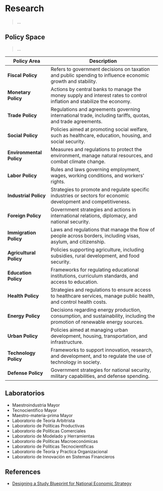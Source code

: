 # Research

> ...

## Policy Space

> ...

| **Policy Area**        | **Description**                                                                                             |
|------------------------|-------------------------------------------------------------------------------------------------------------|
| **Fiscal Policy**       | Refers to government decisions on taxation and public spending to influence economic growth and stability.   |
| **Monetary Policy**     | Actions by central banks to manage the money supply and interest rates to control inflation and stabilize the economy. |
| **Trade Policy**        | Regulations and agreements governing international trade, including tariffs, quotas, and trade agreements.   |
| **Social Policy**       | Policies aimed at promoting social welfare, such as healthcare, education, housing, and social security.     |
| **Environmental Policy**| Measures and regulations to protect the environment, manage natural resources, and combat climate change.    |
| **Labor Policy**        | Rules and laws governing employment, wages, working conditions, and workers' rights.                        |
| **Industrial Policy**    | Strategies to promote and regulate specific industries or sectors for economic development and competitiveness.|
| **Foreign Policy**      | Government strategies and actions in international relations, diplomacy, and national security.             |
| **Immigration Policy**   | Laws and regulations that manage the flow of people across borders, including visas, asylum, and citizenship.|
| **Agricultural Policy**  | Policies supporting agriculture, including subsidies, rural development, and food security.                 |
| **Education Policy**    | Frameworks for regulating educational institutions, curriculum standards, and access to education.           |
| **Health Policy**       | Strategies and regulations to ensure access to healthcare services, manage public health, and control health costs. |
| **Energy Policy**       | Decisions regarding energy production, consumption, and sustainability, including the promotion of renewable energy sources. |
| **Urban Policy**        | Policies aimed at managing urban development, housing, transportation, and infrastructure.                   |
| **Technology Policy**   | Frameworks to support innovation, research, and development, and to regulate the use of technology in society. |
| **Defense Policy**      | Government strategies for national security, military capabilities, and defense spending.                    |

## Laboratorios

- Maestroindustria Mayor
- Tecnocientifico  Mayor
- Maestro-materia-prima Mayor
- Laboratorio de Teoría Arbitrista
- Laboratorio de Políticas Productivas
- Laboratorio de Políticas Comerciales
- Laboratorio de Modelado y Herramientas
- Laboratorio de Políticas Macroeconómicas
- Laboratorio de Políticas Tecnocientíficas
- Laboratorio de Teoría y Practica Organizacional
- Laboratorio de Innovación en Sistemas Financieros

## References

* [Designing a Study Blueprint for National Economic Strategy](https://windy-parent-de9.notion.site/Designing-a-Study-Blueprint-for-National-Economic-Strategy-1eed38c7497c802ba7c9c6fa671f0210)
